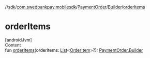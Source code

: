 //[sdk](../../../../index.md)/[com.swedbankpay.mobilesdk](../../index.md)/[PaymentOrder](../index.md)/[Builder](index.md)/[orderItems](order-items.md)



# orderItems  
[androidJvm]  
Content  
fun [orderItems](order-items.md)(orderItems: [List](https://kotlinlang.org/api/latest/jvm/stdlib/kotlin.collections/-list/index.html)<[OrderItem](../../-order-item/index.md)>?): [PaymentOrder.Builder](index.md)  




